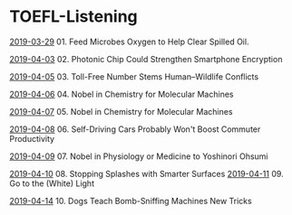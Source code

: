 # TOEFL-Listening

[2019-03-29](01.md)  01. Feed Microbes Oxygen to Help Clear Spilled Oil.

[2019-04-03](02.md)  02. Photonic Chip Could Strengthen Smartphone Encryption

[2019-04-05](03.md)  03. Toll-Free Number Stems Human–Wildlife Conflicts

[2019-04-06](04.md)  04. Nobel in Chemistry for Molecular Machines

[2019-04-07](05.md)  05. Nobel in Chemistry for Molecular Machines

[2019-04-08](06.md)  06. Self-Driving Cars Probably Won't Boost Commuter Productivity

[2019-04-09](07.md)  07. Nobel in Physiology or Medicine to Yoshinori Ohsumi

[2019-04-10](08.md)  08. Stopping Splashes with Smarter Surfaces
[2019-04-11](09.md)  09. Go to the (White) Light

[2019-04-14](10.md)  10. Dogs Teach Bomb-Sniffing Machines New Tricks


